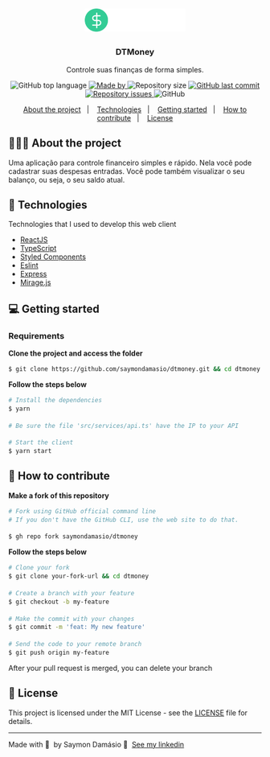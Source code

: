 <h1 align="center">
	<img alt="Logo" src=".github/logo.svg" width="200px" />
</h1>

<h3 align="center">
  DTMoney
</h3>

<p align="center">Controle suas finanças de forma simples.</p>

<p align="center">
  <img alt="GitHub top language" src="https://img.shields.io/github/languages/top/saymondamasio/dtmoney">

   <a href="https://www.linkedin.com/in/saymondamasio/">
    <img alt="Made by" src="https://img.shields.io/badge/Made%20by-Saymon%20Dam%C3%A1sio-green">
  </a>
  
  
  <img alt="Repository size" src="https://img.shields.io/github/repo-size/saymondamasio/dtmoney">
  
  <a href="https://github.com/saymondamasio/dtmoney/commits/master">
    <img alt="GitHub last commit" src="https://img.shields.io/github/last-commit/saymondamasio/dtmoney">
  </a>
  
  <a href="https://github.com/saymondamasio/dtmoney/issues">
    <img alt="Repository issues" src="https://img.shields.io/github/issues/saymondamasio/dtmoney">
  </a>
  
  <img alt="GitHub" src="https://img.shields.io/github/license/saymondamasio/dtmoney">
</p>

<p align="center">
  <a href="#-about-the-project">About the project</a>&nbsp;&nbsp;&nbsp;|&nbsp;&nbsp;&nbsp;
  <a href="#-technologies">Technologies</a>&nbsp;&nbsp;&nbsp;|&nbsp;&nbsp;&nbsp;
  <a href="#-getting-started">Getting started</a>&nbsp;&nbsp;&nbsp;|&nbsp;&nbsp;&nbsp;
  <a href="#-how-to-contribute">How to contribute</a>&nbsp;&nbsp;&nbsp;|&nbsp;&nbsp;&nbsp;
  <a href="#-license">License</a>
</p>

## 👨🏻‍💻 About the project

<p>Uma aplicação para controle financeiro simples e rápido. Nela você pode cadastrar suas despesas entradas. Você pode também visualizar o seu balanço, ou seja, o seu saldo atual.</p>

## 🚀 Technologies

Technologies that I used to develop this web client

- [ReactJS](https://reactjs.org/)
- [TypeScript](https://www.typescriptlang.org/)
- [Styled Components](https://www.styled-components.com/)
- [Eslint](https://eslint.org/)
- [Express](https://expressjs.com/)
- [Mirage.js](https://miragejs.com/)

## 💻 Getting started

### Requirements

**Clone the project and access the folder**

```bash
$ git clone https://github.com/saymondamasio/dtmoney.git && cd dtmoney
```

**Follow the steps below**

```bash
# Install the dependencies
$ yarn

# Be sure the file 'src/services/api.ts' have the IP to your API

# Start the client
$ yarn start
```

## 🤔 How to contribute

**Make a fork of this repository**

```bash
# Fork using GitHub official command line
# If you don't have the GitHub CLI, use the web site to do that.

$ gh repo fork saymondamasio/dtmoney
```

**Follow the steps below**

```bash
# Clone your fork
$ git clone your-fork-url && cd dtmoney

# Create a branch with your feature
$ git checkout -b my-feature

# Make the commit with your changes
$ git commit -m 'feat: My new feature'

# Send the code to your remote branch
$ git push origin my-feature
```

After your pull request is merged, you can delete your branch

## 📝 License

This project is licensed under the MIT License - see the [LICENSE](LICENSE) file for details.

---

Made with 💜 &nbsp;by Saymon Damásio 👋 &nbsp;[See my linkedin](https://www.linkedin.com/in/saymondamasio/)
